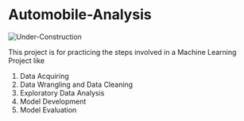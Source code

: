 # Automobile-Analysis <br>
![Under-Construction](https://img.shields.io/badge/%F0%9F%9A%A7-Under%20Development-blue?style=for-the-badge)

This project is for practicing the steps involved in a Machine Learning Project like

1.  Data Acquiring
2.  Data Wrangling and Data Cleaning
3.  Exploratory Data Analysis
4.  Model Development
5.  Model Evaluation


